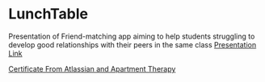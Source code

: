 # LunchTable
 Presentation of Friend-matching app aiming to help students struggling to develop good relationships with their peers in the same class
 [Presentation Link](https://github.com/ahmedaalsubai/LunchTable/files/7025818/AOT_PM_Presentation.pdf)
 
 [Certificate From Atlassian and Apartment Therapy](https://github.com/ahmedaalsubai/LunchTable/files/7025819/Ahmed.Certificate.2.pdf)

